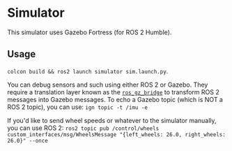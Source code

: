 # Simulator

This simulator uses Gazebo Fortress (for ROS 2 Humble).

## Usage

`colcon build && ros2 launch simulator sim.launch.py`.

You can debug sensors and such using either ROS 2 or Gazebo. They require a translation layer known as the [`ros_gz_bridge`](https://github.com/gazebosim/ros_gz) to transform ROS 2 messages into Gazebo messages. To echo a Gazebo topic (which is NOT a ROS 2 topic), you can use: `ign topic -t /imu -e`

If you'd like to send wheel speeds or whatever to the simulator manually, you can use ROS 2: `ros2 topic pub /control/wheels custom_interfaces/msg/WheelsMessage "{left_wheels: 26.0, right_wheels: 26.0}" --once`
